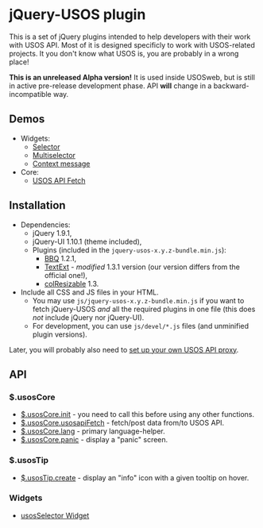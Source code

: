 jQuery-USOS plugin
==================

This is a set of jQuery plugins intended to help developers with their work
with USOS API. Most of it is designed specificly to work with USOS-related
projects. It you don't know what USOS is, you are probably in a wrong place!

**This is an unreleased Alpha version!** It is used inside USOSweb, but is
still in active pre-release development phase. API **will** change in
a backward-incompatible way.


Demos
-----

  * Widgets:
    * [Selector](http://jsfiddle.net/gh/get/jquery/1.9.1/dependencies/migrate,ui/MUCI/jquery-usos/tree/master/jsfiddle-demos/selector)
    * [Multiselector](http://jsfiddle.net/gh/get/jquery/1.9.1/dependencies/migrate,ui/MUCI/jquery-usos/tree/master/jsfiddle-demos/selector.multi)
    * [Context message](http://jsfiddle.net/gh/get/jquery/1.9.1/dependencies/migrate,ui/MUCI/jquery-usos/tree/master/jsfiddle-demos/contextMessage)
  * Core:
    * [USOS API Fetch](http://jsfiddle.net/gh/get/jquery/1.9.1/dependencies/migrate,ui/MUCI/jquery-usos/tree/master/jsfiddle-demos/core.usosapiFetch)


Installation
------------

  * Dependencies:
    * jQuery 1.9.1,
    * jQuery-UI 1.10.1 (theme included),
    * Plugins (included in the `jquery-usos-x.y.z-bundle.min.js`):
      * [BBQ](http://benalman.com/code/projects/jquery-bbq/docs/files/jquery-ba-bbq-js.html) 1.2.1,
      * [TextExt](http://textextjs.com/) - *modified* 1.3.1 version (our version differs from the official one!),
      * [colResizable](http://quocity.com/colresizable/) 1.3.
  * Include all CSS and JS files in your HTML.
    * You may use `js/jquery-usos-x.y.z-bundle.min.js` if you want to
      fetch jQuery-USOS *and* all the required plugins in one file (this does *not*
      include jQuery nor jQuery-UI).
    * For development, you can use `js/devel/*.js` files (and unminified plugin
      versions).

Later, you will probably also need to [set up your own USOS API proxy](https://github.com/MUCI/jquery-usos/blob/master/doc/core.init.md#usosapis).

API
---
  
### $.usosCore

  * [$.usosCore.init](https://github.com/MUCI/jquery-usos/blob/master/doc/core.init.md) -
    you need to call this before using any other functions.
  * [$.usosCore.usosapiFetch](https://github.com/MUCI/jquery-usos/blob/master/doc/core.usosapiFetch.md) -
    fetch/post data from/to USOS API.
  * [$.usosCore.lang](https://github.com/MUCI/jquery-usos/blob/master/doc/core.lang.md) -
    primary language-helper.
  * [$.usosCore.panic](https://github.com/MUCI/jquery-usos/blob/master/doc/core.panic.md) -
    display a "panic" screen.

### $.usosTip

  * [$.usosTip.create](https://github.com/MUCI/jquery-usos/blob/master/doc/tip.create.md) -
    display an "info" icon with a given tooltip on hover.

### Widgets

  * [usosSelector Widget](https://github.com/MUCI/jquery-usos/blob/master/doc/widget.selector.md)

<!--

ApiTable
--------

This widget can display dynamic, sortable, paginated tables based on USOS API
data. In order for all of its functionality to work properly, the underlaying
USOS API method must implement a specific set of parameters (not yet
documented).

**This module is currently undocumented. You should not use it.**

![Example apitable screenshot](http://i.imgur.com/hngxh9J.png)
-->